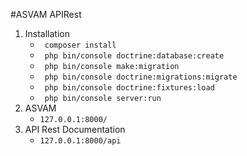 #ASVAM APIRest
<ol>
    <li>
        Installation
        <ul>
            <li>
                <code> composer install</code>
            </li>
            <li>
                <code> php bin/console doctrine:database:create</code>
            </li>
            <li>
                <code> php bin/console make:migration</code>
            </li>
             <li>
                <code> php bin/console doctrine:migrations:migrate</code>
             </li>
             <li>
                <code> php bin/console doctrine:fixtures:load</code>
             </li>
             <li>
                <code> php bin/console server:run</code>
             </li>
        </ul>
    </li>
     <li>
            ASVAM
            <ul>
                <li>
                    <code>127.0.0.1:8000/</code>
                </li>
            </ul>
        </li>
    <li>
        API Rest Documentation
        <ul>
            <li>
                <code>127.0.0.1:8000/api</code>
            </li>
        </ul>
    </li>
   </ol>
